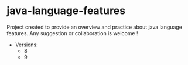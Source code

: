 # java-language-features
Project created to provide an overview and practice about java language features.
Any suggestion or collaboration is welcome !

- Versions:
  - 8
  - 9
